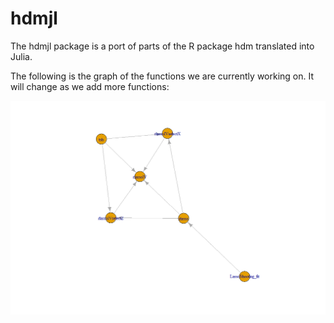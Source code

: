 # hdmjl
The hdmjl package is a port of parts of the R package hdm translated into Julia.

The following is the graph of the functions we are currently working on. It will change as we add more functions:

![Graph](graph.png)
